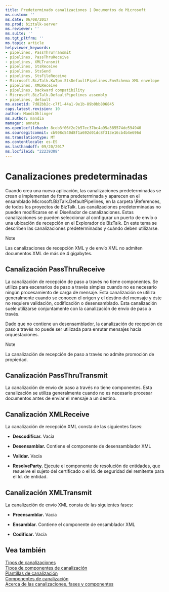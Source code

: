 ```yaml
---
title: Predeterminado canalizaciones | Documentos de Microsoft
ms.custom: ''
ms.date: 06/08/2017
ms.prod: biztalk-server
ms.reviewer: ''
ms.suite: ''
ms.tgt_pltfrm: ''
ms.topic: article
helpviewer_keywords:
- pipelines, PassThruTransmit
- pipelines, PassThruReceive
- pipelines, XMLTransmit
- pipelines, StsReceive
- pipelines, StsSend
- pipelines, StsFileReceive
- Microsoft.BizTalk.KwTpm.StsDefaultPipelines.EnvSchema XML envelope
- pipelines, XMLReceive
- pipelines, backward compatibility
- Microsoft.BizTalk.DefaultPipelines assembly
- pipelines, default
ms.assetid: 7d82bb2c-c7f1-44a1-9e1b-89b0bb806845
caps.latest.revision: 10
author: MandiOhlinger
ms.author: mandia
manager: anneta
ms.openlocfilehash: 8ceb3f06f2e2b57ec37bc4a95a385574de594940
ms.sourcegitcommit: cb908c540d8f1a692d01dc8f313e16cb4b4e696d
ms.translationtype: MT
ms.contentlocale: es-ES
ms.lasthandoff: 09/20/2017
ms.locfileid: "22239308"
---
```

# <a name="default-pipelines"></a>Canalizaciones predeterminadas
Cuando crea una nueva aplicación, las canalizaciones predeterminadas se crean e implementan de forma predeterminada y aparecen en el ensamblado Microsoft.BizTalk.DefaultPipelines, en la carpeta \References, de todos los proyectos de BizTalk. Las canalizaciones predeterminadas no pueden modificarse en el Diseñador de canalizaciones. Estas canalizaciones se pueden seleccionar al configurar un puerto de envío o una ubicación de recepción en el Explorador de BizTalk. En este tema se describen  las canalizaciones predeterminadas y cuándo deben utilizarse.  
  
> [!NOTE]
>  Las canalizaciones de recepción XML y de envío XML no admiten documentos XML de más de 4 gigabytes.  
  
## <a name="passthrureceive-pipeline"></a>Canalización PassThruReceive  
 La canalización de recepción de paso a través no tiene componentes. Se utiliza para escenarios de paso a través simples cuando no es necesario ningún procesamiento de carga de mensaje. Esta canalización se utiliza generalmente cuando se conocen el origen y el destino del mensaje y éste no requiere validación, codificación o desensamblado. Esta canalización suele utilizarse conjuntamente con la canalización de envío de paso a través.  
  
 Dado que no contiene un desensamblador, la canalización de recepción de paso a través no puede ser utilizada para enrutar mensajes hacia orquestaciones.  
  
> [!NOTE]
>  La canalización de recepción de paso a través no admite promoción de propiedad.  
  
## <a name="passthrutransmit-pipeline"></a>Canalización PassThruTransmit  
 La canalización de envío de paso a través no tiene componentes. Esta canalización se utiliza generalmente cuando no es necesario procesar documentos antes de enviar el mensaje a un destino.  
  
## <a name="xmlreceive-pipeline"></a>Canalización XMLReceive  
 La canalización de recepción XML consta de las siguientes fases:  
  
-   **Descodificar.** Vacía  
  
-   **Desensamblar.** Contiene el componente de desensamblador XML  
  
-   **Validar.** Vacía  
  
-   **ResolveParty.** Ejecute el componente de resolución de entidades, que resuelve el sujeto del certificado o el Id. de seguridad del remitente para el Id. de entidad.  
  
## <a name="xmltransmit-pipeline"></a>Canalización XMLTransmit  
 La canalización de envío XML consta de las siguientes fases:  
  
-   **Preensamblar.** Vacía  
  
-   **Ensamblar.** Contiene el componente de ensamblador XML  
  
-   **Codificar.** Vacía  
  
## <a name="see-also"></a>Vea también  
 [Tipos de canalizaciones](../core/types-of-pipelines.md)   
 [Tipos de componentes de canalización](../core/types-of-pipeline-components.md)   
 [Plantillas de canalización](../core/pipeline-templates.md)   
 [Componentes de canalización](../core/pipeline-components.md)   
 [Acerca de las canalizaciones, fases y componentes](../core/about-pipelines-stages-and-components.md)